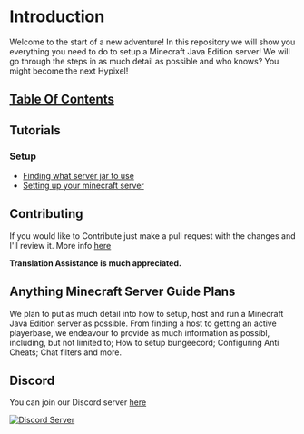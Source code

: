 # Introduction

Welcome to the start of a new adventure! In this repository we will show you everything you need to do to setup a Minecraft Java Edition server!
We will go through the steps in as much detail as possible and who knows? You might become the next Hypixel!

## [Table Of Contents](TOC.md)

## Tutorials

### Setup

- [Finding what server jar to use](tutorials/en_us/JARS/FINDING.md)
- [Setting up your minecraft server](tutorials/en_us/SETUP/BASIC.md)

## Contributing

If you would like to Contribute just make a pull request with the changes and I'll review it. More info [here](CONTRIBUTING.md)

**Translation Assistance is much appreciated.**

## Anything Minecraft Server Guide Plans

We plan to put as much detail into how to setup, host and run a Minecraft Java Edition server as possible.
From finding a host to getting an active playerbase, we endeavour to provide as much information as possibl, including, but not limited to; How to setup bungeecord; Configuring Anti Cheats; Chat filters and more.

## Discord

You can join our Discord server [here](https://discord.gg/QRjusA2uAZ)

[![Discord Server](https://img.shields.io/discord/803527976670855169?color=7289da&label=DISCORD&style=for-the-badge)](https://discord.gg/QRjusA2uAZ)
